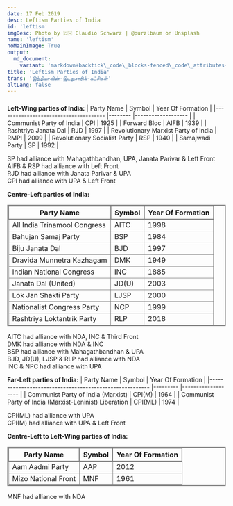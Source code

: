 ```yaml
---
date: 17 Feb 2019
desc: Leftism Parties of India
id: 'leftism'
imgDesc: Photo by 🇨🇭 Claudio Schwarz | @purzlbaum on Unsplash
name: 'leftism'
noMainImage: True
output:
  md_document:
    variant: 'markdown+backtick\_code\_blocks-fenced\_code\_attributes-header\_attributes'
title: 'Leftism Parties of India'
trans: 'இந்தியாவின்-இடதுசாரிக்-கட்சிகள்'
altLang: false
---
```


### 

**Left-Wing parties of India:**
| Party Name                           	| Symbol 	| Year Of Formation 	|
|--------------------------------------	|--------	|-------------------	|
| Communist Party of India             	| CPI    	| 1925              	|
| Forward Bloc                         	| AIFB   	| 1939              	|
| Rashtriya Janata Dal                 	| RJD    	| 1997              	|
| Revolutionary Marxist Party of India 	| RMPI   	| 2009              	|
| Revolutionary Socialist Party        	| RSP    	| 1940              	|
| Samajwadi Party                      	| SP     	| 1992              	|

SP had alliance with Mahagathbandhan, UPA, Janata Parivar & Left Front  
AIFB & RSP had alliance with Left Front  
RJD had alliance with Janata Parivar & UPA  
CPI had alliance with UPA & Left Front  

**Centre-Left parties of India:**

| Party Name                   	| Symbol 	| Year Of Formation 	|
|------------------------------	|--------	|-------------------	|
| All India Trinamool Congress 	| AITC   	| 1998              	|
| Bahujan Samaj Party          	| BSP    	| 1984              	|
| Biju Janata Dal              	| BJD    	| 1997              	|
| Dravida Munnetra Kazhagam    	| DMK    	| 1949              	|
| Indian National Congress     	| INC    	| 1885              	|
| Janata Dal (United)          	| JD(U)  	| 2003              	|
| Lok Jan Shakti Party         	| LJSP   	| 2000              	|
| Nationalist Congress Party   	| NCP    	| 1999              	|
| Rashtriya Loktantrik Party   	| RLP    	| 2018              	|

AITC had alliance with NDA, INC & Third Front  
DMK had alliance with NDA & INC  
BSP had alliance with Mahagathbandhan & UPA  
BJD, JD(U), LJSP & RLP had alliance with NDA  
INC & NPC had alliance with UPA 


**Far-Left parties of India:**
| Party Name                                             	| Symbol  	| Year Of Formation 	|
|--------------------------------------------------------	|---------	|-------------------	|
| Communist Party of India (Marxist)                     	| CPI(M)  	| 1964              	|
| Communist Party of India (Marxist-Leninist) Liberation 	| CPI(ML) 	| 1974              	|

CPI(ML) had alliance with UPA  
CPI(M) had alliance with UPA & Left Front

**Centre-Left to Left-Wing parties of India:**

| Party Name          	| Symbol 	| Year Of Formation 	|
|---------------------	|--------	|-------------------	|
| Aam Aadmi Party     	| AAP    	| 2012              	|
| Mizo National Front 	| MNF    	| 1961              	|

MNF had alliance with NDA


<style>
table{
    border-collapse: collapse;
    border-spacing: 0;
    border:2px solid gray;
}

th{
    border:2px solid gray;
}

td{
    border:1px solid gray;
}

</style>